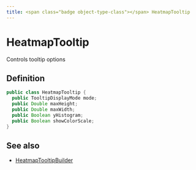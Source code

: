 ```yaml
---
title: <span class="badge object-type-class"></span> HeatmapTooltip
---
```

# <span class="badge object-type-class"></span> HeatmapTooltip

Controls tooltip options

## Definition

```java
public class HeatmapTooltip {
  public TooltipDisplayMode mode;
  public Double maxHeight;
  public Double maxWidth;
  public Boolean yHistogram;
  public Boolean showColorScale;
}
```
## See also

 * <span class="badge builder"></span> [HeatmapTooltipBuilder](./builder-HeatmapTooltipBuilder.md)
